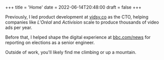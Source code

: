 +++
title = 'Home'
date = 2022-06-14T20:48:00
draft = false
+++

Previously, I led product development at [vidsy.co](https://vidsy.co) as the CTO, helping companies
like _L'Oréal_ and _Activision_ scale to produce thousands of video ads per year.

Before that, I helped shape the digital experience at [bbc.com/news](https://bbc.co.uk/news) for
reporting on elections as a senior engineer.

Outside of work, you'll likely find me climbing or up a mountain.
